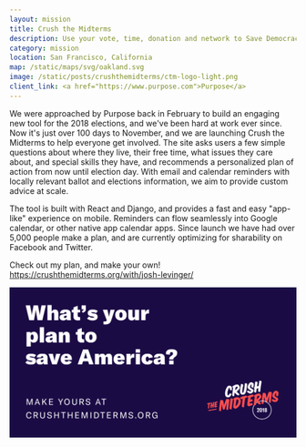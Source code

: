 ```yaml
---
layout: mission
title: Crush the Midterms
description: Use your vote, time, donation and network to Save Democracy
category: mission
location: San Francisco, California
map: /static/maps/svg/oakland.svg
image: /static/posts/crushthemidterms/ctm-logo-light.png
client_link: <a href="https://www.purpose.com">Purpose</a>
---
```


We were approached by Purpose back in February to build an engaging new tool for the 2018 elections, and we've been hard at work ever since. Now it's just over 100 days to November, and we are launching Crush the Midterms to help everyone get involved. The site asks users a few simple questions about where they live, their free time, what issues they care about, and special skills they have, and recommends a personalized plan of action from now until election day. With email and calendar reminders with locally relevant ballot and elections information, we aim to provide custom advice at scale.

The tool is built with React and Django, and provides a fast and easy "app-like" experience on mobile. Reminders can flow seamlessly into Google calendar, or other native app calendar apps. Since launch we have had over 5,000 people make a plan, and are currently optimizing for sharability on Facebook and Twitter.

Check out my plan, and make your own! <a href="https://crushthemidterms.org/with/josh-levinger/">https://crushthemidterms.org/with/josh-levinger/</a>

<div class="two-third">
    <a href="https://crushthemidterms.org/with/josh-levinger/"><img class="center" src="/static/posts/crushthemidterms/plan-to-save-america.png"></a>
</div>
